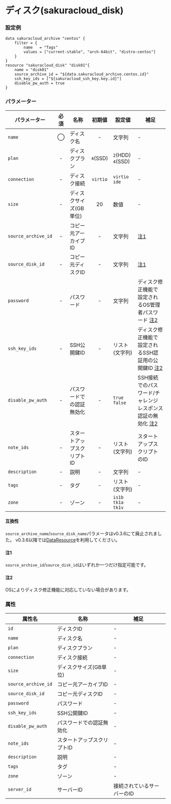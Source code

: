 # ディスク(sakuracloud_disk)

### 設定例

```
data sakuracloud_archive "centos" {
    filter = {
        name   = "Tags"
        values = ["current-stable", "arch-64bit", "distro-centos"]
    }
}
resource "sakuracloud_disk" "disk01"{
    name = "disk01"
    source_archive_id = "${data.sakuracloud_archive.centos.id}"
    ssh_key_ids = ["${sakuracloud_ssh_key.key.id}"]
    disable_pw_auth = true
}

```

### パラメーター

|パラメーター         |必須  |名称                |初期値     |設定値                    |補足                                          |
|-------------------|:---:|--------------------|:--------:|------------------------|----------------------------------------------|
| `name`            | ◯   | ディスク名           | -        | 文字列                  | - |
| `plan`            | -   | ディスクプラン        | `4`(SSD) | `2`(HDD)<br />`4`(SSD) | - |
| `connection`      | -   | ディスク接続          | `virtio` | `virtio`<br />`ide`    | - |
| `size`            | -   | ディスクサイズ(GB単位) | 20       | 数値                    | - |
|`source_archive_id`| -   | コピー元アーカイブID   | -        | 文字列                | [注1](#注1) |
|`source_disk_id`   | -   | コピー元ディスクID   | -        | 文字列                | [注1](#注1) |
| `password`        | -   | パスワード               | - | 文字列 | ディスク修正機能で設定されるOS管理者パスワード [注2](#注2)|
| `ssh_key_ids`     | -   | SSH公開鍵ID             | - | リスト(文字列) | ディスク修正機能で設定されるSSH認証用の公開鍵ID [注2](#注2)|
| `disable_pw_auth` | -   | パスワードでの認証無効化   | - | `true`<br />`false` | SSH接続でのパスワード/チャレンジレスポンス認証の無効化 [注2](#注2)|
| `note_ids`        | -   | スタートアップスクリプトID | - | リスト(文字列) | スタートアップスクリプトのID |
| `description`     | -   | 説明  | - | 文字列 | - |
| `tags`            | -   | タグ | - | リスト(文字列) | - |
| `zone`            | -   | ゾーン | - | `is1b`<br />`tk1a`<br />`tk1v` | - |

#### 互換性

`source_archive_name`/`source_disk_name`パラメータはv0.3.6にて廃止されました。
v0.3.6以降では[DataResource](data_resource.md)を利用してください。

#### 注1

`source_archive_id`/`source_disk_id`はいずれか一つだけ指定可能です。

#### 注2

OSによりディスク修正機能に対応していない場合があります。

### 属性

|属性名                | 名称                    | 補足                                        |
|---------------------|------------------------|--------------------------------------------|
| `id`                | ディスクID               | -                                          |
| `name`              | ディスク名               | -                                          |
| `plan`              | ディスクプラン            | -                                          |
| `connection`        | ディスク接続             | -                                          |
| `size`              | ディスクサイズ(GB単位)    | -                                          |
|`source_archive_id`  | コピー元アーカイブID      | -                                          |
|`source_disk_id`     | コピー元ディスクID        | -                                          |
| `password`          | パスワード               | -                                          |
| `ssh_key_ids`       | SSH公開鍵ID             | -                                          |
| `disable_pw_auth`   | パスワードでの認証無効化   | -                                          |
| `note_ids`          | スタートアップスクリプトID | -                                          |
| `description`       | 説明                    | -                                          |
| `tags`              | タグ                    | -                                          |
| `zone`              | ゾーン                  | -                                          |
| `server_id`         | サーバーID               | 接続されているサーバーのID                     |

